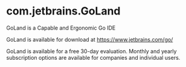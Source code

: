 # com.jetbrains.GoLand

GoLand is a Capable and Ergonomic Go IDE

GoLand is available for download at https://www.jetbrains.com/go/

GoLand is available for a free 30-day evaluation.
Monthly and yearly subscription options are available for companies and individual users.